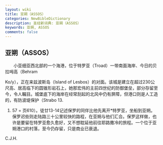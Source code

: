 ```yaml
---
layout: wiki
title: 亚朔（ASSOS）
categories: NewBibleDictionary
description: 圣经新词典: 亚朔（ASSOS）
keywords: 亚朔, ASSOS
comments: false
---
```


## 亚朔（ASSOS）

　　小亚细亚西北部的一个海港，位于特罗亚（Troad）一带南面海岸、今日的贝拉呣高（Behram

Ko/y），正在来兹波斯岛（Island of Lesbos）的对面。该城是建立在超过230公尺高、居高临下的圆锥形岩石上，她那宏伟的主前四世纪的防御堡垒，部分存留至今，令人瞩目。城堡底下的海岸在经常刮起的北风中仍有屏障，但港口则是人工造的，有防波堤保护（Strabo 13.

 1. 57 = 页610）。徒廿13-14记述保罗的同伴比他先离开*特罗亚，坐船到亚朔。保罗迟些则走陆路三十公里较快的路程，在亚朔与他们汇合。保罗这样做，也许是要留在特罗亚愈久愈好，又不想耽延他前往耶路撒冷的旅程。一个位于亚朔港口的村落，至今仍存留，只是商业已衰退。

C.J.H.






